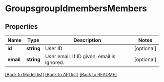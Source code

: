 # GroupsgroupIdmembersMembers

## Properties
Name | Type | Description | Notes
------------ | ------------- | ------------- | -------------
**id** | **string** | User ID | [optional] 
**email** | **string** | User email. If ID given, email is ignored. | [optional] 

[[Back to Model list]](../README.md#documentation-for-models) [[Back to API list]](../README.md#documentation-for-api-endpoints) [[Back to README]](../README.md)


